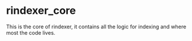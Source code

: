# rindexer_core

This is the core of rindexer, it contains all the logic for indexing and where most the code lives.